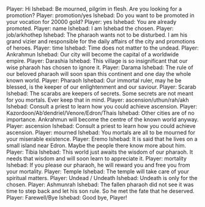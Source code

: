 Player: Hi
Ishebad: Be mourned, pilgrim in flesh. Are you looking for a promotion?
Player: promotion/yes
Ishebad: Do you want to be promoted in your vocation for 20000 gold?
Player: yes
Ishebad: You are already promoted.
Player: name
Ishebad: I am Ishebad the chosen.
Player: job/arkhothep
Ishebad: The pharaoh wants not to be disturbed. I am his grand vizier and responsible for the daily affairs of the city and promotions of heroes.
Player: time
Ishebad: Time does not matter to the undead.
Player: Ankrahmun
Ishebad: Our city will become the capital of a worldwide empire.
Player: Darashia
Ishebad: This village is so insignificant that our wise pharaoh has chosen to ignore it.
Player: Darama
Ishebad: The rule of our beloved pharaoh will soon span this continent and one day the whole known world.
Player: Pharaoh
Ishebad: Our immortal ruler, may he be blessed, is the keeper of our enlightenment and our saviour.
Player: Scarab
Ishebad: The scarabs are keepers of secrets. Some secrets are not meant for you mortals. Ever keep that in mind.
Player: ascension/uthun/rah/akh
Ishebad: Consult a priest to learn how you could achieve ascension.
Player: Kazordoon/Ab’dendriel/Venore/Edron/Thais
Ishebad: Other cities are of no importance. Ankrahmun will become the centre of the known world anyway.
Player: ascension
Ishebad: Consult a priest to learn how you could achieve ascension.
Player: mourned
Ishebad: You mortals are all to be mourned for your miserable existence.
Player: Eremo
Ishebad: It is said that he lives on a small island near Edron. Maybe the people there know more about him.
Player: Tibia
Ishebad: This world just awaits the wisdom of our pharaoh. It needs that wisdom and will soon learn to appreciate it.
Player: mortality
Ishebad: If you please our pharaoh, he will reward you and free you from your mortality.
Player: Temple
Ishebad: The temple will take care of your spiritual matters.
Player: Undead / Undeath
Ishebad: Undeath is only for the chosen.
Player: Ashmunrah
Ishebad: The fallen pharaoh did not see it was time to step back and let his son rule. So he met the fate that he deserved.
Player: Farewell/Bye
Ishebad: Good bye, Player!